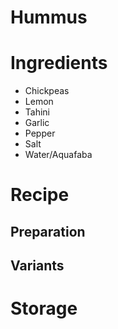# Hummus


# Ingredients
- Chickpeas
- Lemon
- Tahini
- Garlic
- Pepper
- Salt
- Water/Aquafaba

# Recipe

## Preparation

## Variants


# Storage
